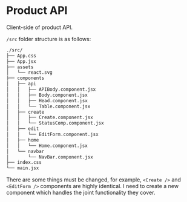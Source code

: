 # Product API

Client-side of product API.

`/src` folder structure is as follows:

```sh
./src/
├── App.css
├── App.jsx
├── assets
│   └── react.svg
├── components
│   ├── api
│   │   ├── APIBody.component.jsx
│   │   ├── Body.component.jsx
│   │   ├── Head.component.jsx
│   │   └── Table.component.jsx
│   ├── create
│   │   ├── Create.component.jsx
│   │   └── StatusComp.component.jsx
│   ├── edit
│   │   └── EditForm.component.jsx
│   ├── home
│   │   └── Home.component.jsx
│   └── navbar
│       └── NavBar.component.jsx
├── index.css
└── main.jsx
```

There are some things must be changed, for example, `<Create />` and `<EditForm />` components are highly identical. I need to create a new component which handles the joint functionality they cover.

